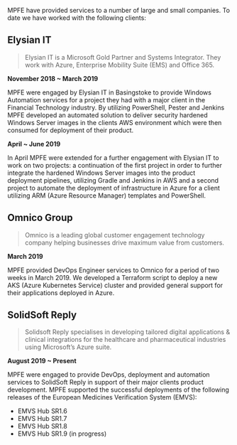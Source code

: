 MPFE have provided services to a number of large and small companies. To date we have worked with the following clients:

## Elysian IT

> Elysian IT is a Microsoft Gold Partner and Systems Integrator. They work with Azure, Enterprise Mobility Suite (EMS) and Office 365.

**November 2018 ~ March 2019**

MPFE were engaged by Elysian IT in Basingstoke to provide Windows Automation services for a project they had with a major client in 
the Financial Technology industry. By utilizing PowerShell, Pester and Jenkins MPFE developed an automated solution to deliver security 
hardened Windows Server images in the clients AWS environment which were then consumed for deployment of their product.

**April ~ June 2019**

In April MPFE were extended for a further engagement with Elysian IT to work on two projects: a continuation of the first project in order to
further integrate the hardened Windows Server images into the product deployment pipelines, utilizing Gradle and Jenkins in AWS and a 
second project to automate the deployment of infrastructure in Azure for a client utilizing ARM (Azure Resource Manager) templates
and PowerShell.

## Omnico Group 

> Omnico is a leading global customer engagement technology company helping businesses drive maximum value from customers.

**March 2019**

MPFE provided DevOps Engineer services to Omnico for a period of two weeks in March 2019. We developed a Terraform script to deploy a 
new AKS (Azure Kubernetes Service) cluster and provided general support for their applications deployed in Azure.

## SolidSoft Reply

> Solidsoft Reply specialises in developing tailored digital applications & clinical integrations for the healthcare and pharmaceutical 
> industries using Microsoft’s Azure suite. 

**August 2019 ~ Present**

MPFE were engaged to provide DevOps, deployment and automation services to SolidSoft Reply in support of their major clients
product development. MPFE supported the successful deployments of the following releases of the European Medicines Verification 
System (EMVS):

- EMVS Hub SR1.6
- EMVS Hub SR1.7
- EMVS Hub SR1.8
- EMVS Hub SR1.9 (in progress)
